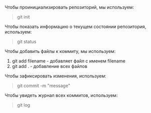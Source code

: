 Чтобы проинициализировать репозиторий, мы используем:

> git init

Чтобы показать информацию о текущем состоянии репозитория, используем: 
>git status

Чтобы добавить файлы к коммиту, мы используем:  
1.  git add filename - добавляет файл с именем filename 
2.  git add . - добавление всех файлов


Чтобы зафиксировать изменения, используем:
  
> git commit -m "message"


Чтобы увидеть журнал всех коммитов,
используем:  
> git log
